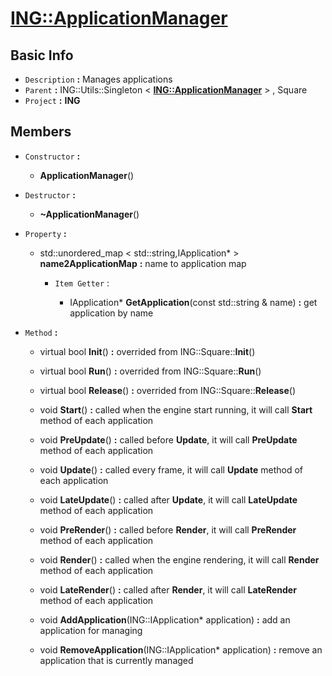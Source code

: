 
# [**ING::ApplicationManager**](./..//ING\ApplicationManager.md) #
                
## **Basic Info** ##
- `Description` **:** Manages applications
- `Parent` **:** ING::Utils::Singleton < [**ING::ApplicationManager**](./..//ING\ApplicationManager.md) > , Square
- `Project` **:** **ING**
                    
## **Members** ##
                            
- `Constructor` **:**
                    
    + **ApplicationManager**() 
                        
                            
- `Destructor` **:**
                
    + **~ApplicationManager**() 
                    
                
- `Property` **:**
    
                
    + std::unordered_map < std::string,IApplication* >  **name2ApplicationMap**  **:** name to application map
        
                    
        + `Item Getter` :
                                            
                                
            + IApplication* **GetApplication**(const std::string & name)  **:** get application by name
                                    
                                
- `Method` **:**
    
                
    + virtual bool **Init**()  **:** overrided from ING::Square::**Init**()
                        
                    
    + virtual bool **Run**()  **:** overrided from ING::Square::**Run**()
                        
                    
    + virtual bool **Release**()  **:** overrided from ING::Square::**Release**()
                        
                    
    + void **Start**()  **:** called when the engine start running, it will call **Start** method of each application
                        
                    
    + void **PreUpdate**()  **:** called before **Update**, it will call **PreUpdate** method of each application
                        
                    
    + void **Update**()  **:** called every frame, it will call **Update** method of each application
                        
                    
    + void **LateUpdate**()  **:** called after **Update**, it will call **LateUpdate** method of each application
                        
                    
    + void **PreRender**()  **:** called before **Render**, it will call **PreRender** method of each application
                        
                    
    + void **Render**()  **:** called when the engine rendering, it will call **Render** method of each application
                        
                    
    + void **LateRender**()  **:** called after **Render**, it will call **LateRender** method of each application
                        
                    
    + void **AddApplication**(ING::IApplication* application)  **:** add an application for managing
                        
                    
    + void **RemoveApplication**(ING::IApplication* application)  **:** remove an application that is currently managed
                        
                    